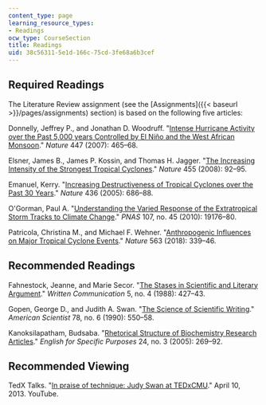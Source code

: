 ```yaml
---
content_type: page
learning_resource_types:
- Readings
ocw_type: CourseSection
title: Readings
uid: 38c56311-5e1d-166c-75cd-3fe68a6b3cef
---
```


Required Readings 
------------------

The Literature Review assignment (see the [Assignments]({{< baseurl >}}/pages/assignments) section) is based on the following five articles:

Donnelly, Jeffrey P., and Jonathan D. Woodruff. "[Intense Hurricane Activity over the Past 5,000 years Controlled by El Niño and the West African Monsoon](https://www.nature.com/articles/nature05834)." _Nature_ 447 (2007): 465–68.

Elsner, James B., James P. Kossin, and Thomas H. Jagger. "[The Increasing Intensity of the Strongest Tropical Cyclones](https://www.nature.com/articles/nature07234)." _Nature_ 455 (2008): 92–95.

Emanuel, Kerry. "[Increasing Destructiveness of Tropical Cyclones over the Past 30 Years](https://www.nature.com/articles/nature03906)." _Nature_ 436 (2005): 686–88.

O'Gorman, Paul A. "[Understanding the Varied Response of the Extratropical Storm Tracks to Climate Change](https://www.pnas.org/content/107/45/19176)." _PNAS_ 107, no. 45 (2010): 19176–80.

Patricola, Christina M., and Michael F. Wehner. "[Anthropogenic Influences on Major Tropical Cyclone Events](https://www.nature.com/articles/s41586-018-0673-2)." _Nature_ 563 (2018): 339–46.

Recommended Readings
--------------------

Fahnestock, Jeanne, and Marie Secor. "[The Stases in Scientific and Literary Argument](https://journals.sagepub.com/doi/10.1177/0741088388005004002)." _Written Communication_ 5, no. 4 (1988): 427–43.

Gopen, George D., and Judith A. Swan. "[The Science of Scientific Writing](https://www.jstor.org/stable/29774235?seq=1#page_scan_tab_contents)." _American Scientist_ 78, no. 6 (1990): 550–58.

Kanoksilapatham, Budsaba. "[Rhetorical Structure of Biochemistry Research Articles](https://www.sciencedirect.com/science/article/pii/S0889490604000705)." _English for Specific Purposes_ 24, no. 3 (2005): 269–92.

Recommended Viewing
-------------------

TedX Talks. "[In praise of technique: Judy Swan at TEDxCMU](https://www.youtube.com/watch?v=1pzjxYCwb08&feature=youtu.be)." April 10, 2013. YouTube.
